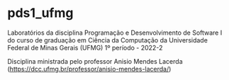 # pds1_ufmg
Laboratórios da disciplina Programação e Desenvolvimento de Software I do curso de graduação em Ciência da Computação da Universidade Federal de Minas Gerais (UFMG)
1º período - 2022-2

Disciplina ministrada pelo professor Anisio Mendes Lacerda (https://dcc.ufmg.br/professor/anisio-mendes-lacerda/)
